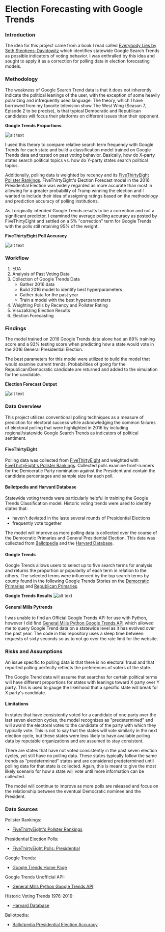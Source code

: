 # Election Forecasting with Google Trends

### Introduction
The idea for this project came from a book I read called [Everybody Lies by Seth Stephens-Davidowitz](http://sethsd.com/everybodylies) which identifies statewide Google Search Trends as possible indicators of voting behavior. I was enthralled by this idea and sought to apply it as a correction for polling data in election forecasting models. 

### Methodology
The weakness of Google Search Trend data is that it does not inherently indicate the political leanings of the user, with the exception of some heavily polarizing and infrequently used language. The theory, which I have borrowed from my favorite television show The West Wing (Season 7, Episode 2 to be precise), is that typical Democratic and Republican candidates will focus their platforms on different issues than their opponent.

<strong>Google Trends Proportions</strong>

![alt text](./images/google_trends_prop.png "Google Trends Proportions")

I used this theory to compare relative search term frequency with Google Trends for each state and build a classification model trained on Google Trends data and tested on past voting behavior. Basically, how do X-party states search political topics vs. how do Y-party states search political topics.

Additionally, polling data is weighted by recency and its [FiveThirtyEight Pollster Rankings](https://projects.fivethirtyeight.com/pollster-ratings/). FiveThirtyEight's Election Forecast model in the 2016 Presidential Election was widely regarded as more accurate than most in allowing for a greater probability of Trump winning the election and I wanted to include their idea of assigning ratings based on the methodology and prediction accuracy of polling institutions.

As I originally intended Google Trends results to be a correction and not a significant predictor, I examined the average polling accuracy as posted by FiveThirtyEight and settled on a 5% "correction" term for Google Trends with the polls still retaining 95% of the weight.

<strong>FiveThirtyEight Poll Accuracy</strong>

![alt text](./images/fivethirtyeight_acc.png "FiveThirtyEight Poll Accuracy")

### Workflow
1. EDA
2. Analysis of Past Voting Data
3. Collection of Google Trends Data
   - Gather 2016 data
   - Build 2016 model to identify best hyperparameters
   - Gather data for the past year
   - Train a model with the best hyperparameters
4. Weighting Polls by Recency and Pollster Rating
5. Visuzalizing Election Results
6. Election Forecasting

### Findings
The model trained on 2016 Google Trends data alone had an 89% training score and a 92% testing score when predicting how a state would vote in the 2016 General Presidential Election. 

The best parameters for this model were utilized to build the model that would examine current trends. Probabilities of going for the Republican/Democratic candidate are returned and added to the simulation for the candidate.

<strong>Election Forecast Output</strong>

![alt text](./images/election_map.png "Election Forecast Output")

### Data Overview

This project utilizes conventional polling techniques as a measure of prediction for electoral success while acknowledging the common failures of electoral polling that were highlighted in 2016 by including regional/statewide Google Search Trends as indicators of political sentiment.

#### FiveThirtyEight
Polling data was collected from [FiveThirtyEight](https://projects.fivethirtyeight.com/polls/) and weighted with [FiveThirtyEight's Pollster Rankings](https://projects.fivethirtyeight.com/pollster-ratings/). Collected polls examine front-runners for the Democratic Party nomination against the President and contain the candidate percentages and sample size for each poll. 

#### Ballotpedia and Harvard Database
Statewide voting trends were particularly helpful in training the Google Trends Classification model. Historic voting trends were used to identify states that:
- haven't deviated in the laste several rounds of Presidential Elections
- frequently vote together

The model will improve as more polling data is collected over the course of the Democratic Primaries and General Presidential Election. This data was collected from [Ballotpedia](https://ballotpedia.org/Presidential_election_accuracy_data) and the [Harvard Database](https://dataverse.harvard.edu/dataset.xhtml?persistentId=doi:10.7910/DVN/42MVDX).

#### Google Trends
Google Trends allows users to select up to five search terms for analysis and returns the proportion or popularity of each term in relation to the others. The selected terms were influenced by the top search terms by county found in the following Google Trends Stories on the [Democratic Primaries](https://trends.google.com/trends/story/US_cu_o_FMW2oBAACFKM_en) and [Republican Primaries](https://trends.google.com/trends/story/US_cu_jDnKdWsBAAAtzM_en).

<strong>Google Trends Results</strong>
![alt text](./images/google_trends.png "Google Trends Results")

#### General Mills Pytrends
I was unable to find an Official Google Trends API for use with Python, however I did find [General Mills Python Google Trends API](https://github.com/GeneralMills/pytrends) which allowed me to query Google Trend data on a statewide level as it has evolved over the past year. The code in this repository uses a sleep time between requests of sixty seconds so as to not go over the rate limit for the website.

### Risks and Assumptions

An issue specific to polling data is that there is no electoral fraud and that reported polling perfectly reflects the preferences of voters of the state.

The Google Trend data will assume that searches for certain political terms will have different proportions for states with leanings toward X party over Y party. This is used to gauge the likelihood that a specific state will break for X party's candidate.

#### Limitations
In states that have consistently voted for a candidate of one party over the last seven election cycles, the model recognizes as "predetermined" and will award the electoral votes to the candidate of the party with which they typically vote. This is not to say that the states will vote similarly in the next election cycle, but these states were less likely to have available polling data by reputable organizations and are assumed to stay consistent.

There are states that have not voted consistently in the past seven election cycles, yet still have no polling data. These states typically follow the same trends as "predetermined" states and are considered predetermined until polling data for that state is collected. Again, this is meant to give the most likely scenario for how a state will vote until more information can be collected.

The model will continue to improve as more polls are released and focus on the relationship between the eventual Democratic nominee and the President.

### Data Sources

Pollster Rankings:
- [FiveThirtyEight's Pollster Rankings](https://projects.fivethirtyeight.com/pollster-ratings/)

Presidential Election Polls:
- [FiveThirtyEight Polls: Presidential](https://projects.fivethirtyeight.com/polls/president-general/)

Google Trends:
- [Google Trends Home Page](https://trends.google.com/trends/?geo=US)

Google Trends Unofficial API:
- [General Mills Python Google Trends API](https://github.com/GeneralMills/pytrends)

Historic Voting Trends 1976-2016:
- [Harvard Database](https://dataverse.harvard.edu/dataset.xhtml?persistentId=doi:10.7910/DVN/42MVDX)

Ballotpedia:
- [Ballotpedia Presidential Election Accuracy](https://ballotpedia.org/Presidential_election_accuracy_data)